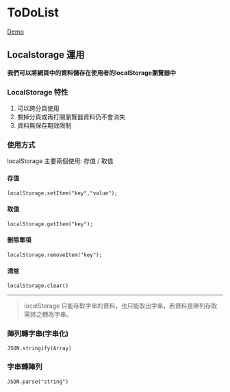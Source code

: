 # ToDoList
[Demo](https://hoyi-23.github.io/ToDoList/index.html)
## Localstorage 運用
**我們可以將網頁中的資料儲存在使用者的localStorage瀏覽器中**
### LocalStorage 特性
1. 可以跨分頁使用
2. 關掉分頁或再打開瀏覽器資料仍不會消失
3. 資料無保存期效限制
### 使用方式
localStorage 主要兩個使用: 存值 / 取值
#### 存值
`localStorage.setItem("key","value");`
#### 取值
`localStorage.getItem("key");`
#### 刪除單項
`localStorage.removeItem("key");`
#### 清除
`localStorage.clear()`

<hr>

> localStorage 只能存取字串的資料，也只能取出字串，若資料是陣列存取需將之轉為字串。

### 陣列轉字串(字串化)
`JSON.stringify(Array)`
### 字串轉陣列
`JSON.parse("string")`
